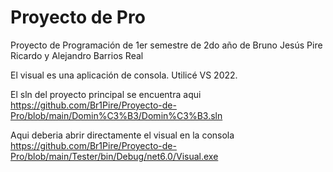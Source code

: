 # Proyecto de Pro
 Proyecto de Programación de 1er semestre de 2do año de Bruno Jesús Pire Ricardo y Alejandro Barrios Real

 El visual es una aplicación de consola. Utilicé VS 2022. 

 El sln del proyecto principal se encuentra aqui https://github.com/Br1Pire/Proyecto-de-Pro/blob/main/Domin%C3%B3/Domin%C3%B3.sln

 Aqui deberia abrir directamente el visual en la consola https://github.com/Br1Pire/Proyecto-de-Pro/blob/main/Tester/bin/Debug/net6.0/Visual.exe
